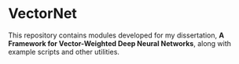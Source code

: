 # VectorNet

This repository contains modules developed for my dissertation, <b>A Framework for Vector-Weighted Deep Neural Networks</b>, along with example scripts and other utilities.
